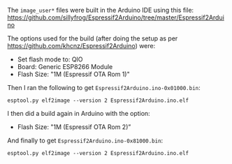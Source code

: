 The `image_user*` files were built in the Arduino IDE using this file: https://github.com/sillyfrog/Espressif2Arduino/tree/master/Espressif2Arduino

The options used for the build (after doing the setup as per https://github.com/khcnz/Espressif2Arduino) were:

- Set flash mode to: QIO
- Board: Generic ESP8266 Module
- Flash Size: "1M (Espressif OTA Rom 1)"

Then I ran the following to get `Espressif2Arduino.ino-0x01000.bin`: 

```
esptool.py elf2image --version 2 Espressif2Arduino.ino.elf
```

I then did a build again in Arduino with the option:

- Flash Size: "1M (Espressif OTA Rom 2)”

And finally to get `Espressif2Arduino.ino-0x81000.bin`: 

```
esptool.py elf2image --version 2 Espressif2Arduino.ino.elf
``` 
